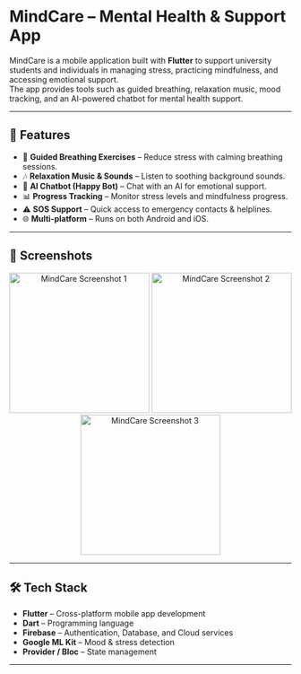 # MindCare – Mental Health & Support App

MindCare is a mobile application built with **Flutter** to support university students and individuals in managing stress, practicing mindfulness, and accessing emotional support.  
The app provides tools such as guided breathing, relaxation music, mood tracking, and an AI-powered chatbot for mental health support.

---

## 🚀 Features

- 🧘 **Guided Breathing Exercises** – Reduce stress with calming breathing sessions.  
- 🎶 **Relaxation Music & Sounds** – Listen to soothing background sounds.  
- 🤖 **AI Chatbot (Happy Bot)** – Chat with an AI for emotional support.  
- 📊 **Progress Tracking** – Monitor stress levels and mindfulness progress.  
- ⚠️ **SOS Support** – Quick access to emergency contacts & helplines.  
- 🌐 **Multi-platform** – Runs on both Android and iOS.  

---

## 📸 Screenshots

<p align="center">
  <img src="https://firebasestorage.googleapis.com/v0/b/portfolio-3c3aa.appspot.com/o/projects%2FIMG-20250809-WA0008.jpg?alt=media&token=e723921b-273c-4043-bb3d-cca6a0cda273" alt="MindCare Screenshot 1" width="250"/>
  <img src="https://firebasestorage.googleapis.com/v0/b/portfolio-3c3aa.appspot.com/o/projects%2FIMG-20250809-WA0003.jpg?alt=media&token=3b8d0f26-d03e-49fc-84e5-0fb2aaf0ebc8" alt="MindCare Screenshot 2" width="250"/>
  <img src="https://firebasestorage.googleapis.com/v0/b/portfolio-3c3aa.appspot.com/o/projects%2FIMG-20250809-WA0007.jpg?alt=media&token=809e61dd-d409-42b7-9425-40b809d93ae9" alt="MindCare Screenshot 3" width="250"/>
</p>


---

## 🛠️ Tech Stack

- **Flutter** – Cross-platform mobile app development  
- **Dart** – Programming language  
- **Firebase** – Authentication, Database, and Cloud services  
- **Google ML Kit** – Mood & stress detection  
- **Provider / Bloc** – State management  

---



